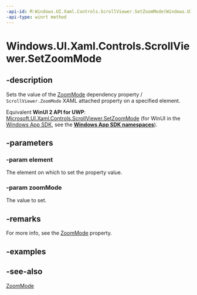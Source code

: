 ```yaml
---
-api-id: M:Windows.UI.Xaml.Controls.ScrollViewer.SetZoomMode(Windows.UI.Xaml.DependencyObject,Windows.UI.Xaml.Controls.ZoomMode)
-api-type: winrt method
---
```


<!-- Method syntax
public void SetZoomMode(Windows.UI.Xaml.DependencyObject element, Windows.UI.Xaml.Controls.ZoomMode zoomMode)
-->

# Windows.UI.Xaml.Controls.ScrollViewer.SetZoomMode

## -description
Sets the value of the [ZoomMode](scrollviewer_zoommode.md) dependency property / `ScrollViewer.ZoomMode` XAML attached property on a specified element.

Equivalent **WinUI 2 API for UWP**: [Microsoft.UI.Xaml.Controls.ScrollViewer.SetZoomMode](/windows/winui/api/microsoft.ui.xaml.controls.scrollviewer.setzoommode) (for WinUI in the [Windows App SDK](/windows/apps/windows-app-sdk/), see the **[Windows App SDK namespaces](/windows/windows-app-sdk/api/winrt/)**).

## -parameters
### -param element
The element on which to set the property value.

### -param zoomMode
The value to set.

## -remarks
For more info, see the [ZoomMode](scrollviewer_zoommode.md) property.

## -examples

## -see-also
[ZoomMode](scrollviewer_zoommode.md)
